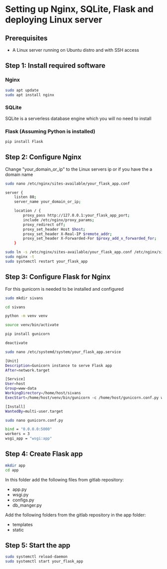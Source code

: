 # Setting up Nginx, SQLite, Flask and deploying Linux server
## Prerequisites
- A Linux server running on Ubuntu distro and with SSH access

## Step 1: Install required software
### Nginx
```bash
sudo apt update
sudo apt install nginx
```

### SQLite
SQLite is a serverless database engine which you will no need to install


### Flask (Assuming Python is installed)
```bash
pip install Flask
```

## Step 2: Configure Nginx
Change "your_domain_or_ip" to the Linux servers ip or if you have the a domain name

```bash
sudo nano /etc/nginx/sites-available/your_flask_app.conf
```

```bash
server {
    listen 80;
    server_name your_domain_or_ip;

    location / {
        proxy_pass http://127.0.0.1:your_flask_app_port;
        include /etc/nginx/proxy_params;
        proxy_redirect off;
        proxy_set_header Host $host;
        proxy_set_header X-Real-IP $remote_addr;
        proxy_set_header X-Forwarded-For $proxy_add_x_forwarded_for;
    }
```

```bash
sudo ln -s /etc/nginx/sites-available/your_flask_app.conf /etc/nginx/sites-enabled
sudo nginx -t
sudo systemctl restart your_flask_app
```

## Step 3: Configure Flask for Nginx
For this gunicorn is needed to be installed and configured
```bash
sudo mkdir sivans

cd sivans

python -m venv venv

source venv/bin/activate

pip install gunicorn

deactivate

sudo nano /etc/systemd/system/your_flask_app.service
```

```bash
[Unit]
Description=Gunicorn instance to serve Flask app
After=network.target

[Service]
User=host
Group=www-data
WorkingDirectory=/home/host/sivans
ExecStart=/home/host/venv/bin/gunicorn -c /home/host/gunicorn.conf.py wsgi:app

[Install]
WantedBy=multi-user.target
```

```bash
sudo nano gunicorn.conf.py
```

```bash
bind = "0.0.0.0:5000"
workers = 3
wsgi_app = "wsgi:app"
```

## Step 4: Create Flask app
```bash
mkdir app
cd app
```

In this folder add the following files from gitlab repository:
- app.py
- wsgi.py
- configs.py
- db_manger.py

Add the following folders from the gitlab repository in the app folder:
- templates
- static

## Step 5: Start the app
```bash
sudo systemctl reload-daemon
sudo systemctl start your_flask_app
```